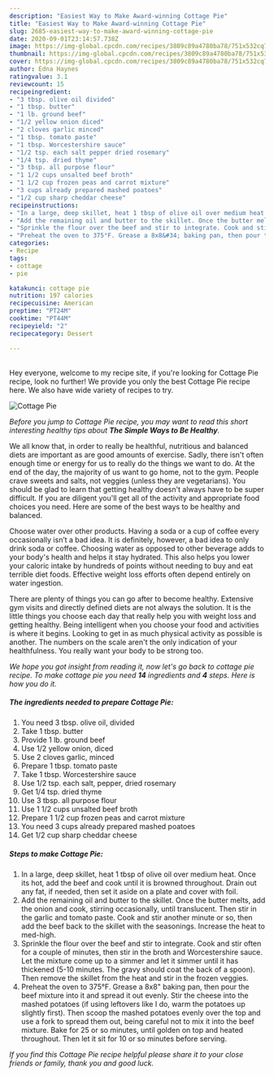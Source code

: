 ```yaml
---
description: "Easiest Way to Make Award-winning Cottage Pie"
title: "Easiest Way to Make Award-winning Cottage Pie"
slug: 2685-easiest-way-to-make-award-winning-cottage-pie
date: 2020-09-01T23:14:57.738Z
image: https://img-global.cpcdn.com/recipes/3809c89a4780ba78/751x532cq70/cottage-pie-recipe-main-photo.jpg
thumbnail: https://img-global.cpcdn.com/recipes/3809c89a4780ba78/751x532cq70/cottage-pie-recipe-main-photo.jpg
cover: https://img-global.cpcdn.com/recipes/3809c89a4780ba78/751x532cq70/cottage-pie-recipe-main-photo.jpg
author: Edna Haynes
ratingvalue: 3.1
reviewcount: 15
recipeingredient:
- "3 tbsp. olive oil divided"
- "1 tbsp. butter"
- "1 lb. ground beef"
- "1/2 yellow onion diced"
- "2 cloves garlic minced"
- "1 tbsp. tomato paste"
- "1 tbsp. Worcestershire sauce"
- "1/2 tsp. each salt pepper dried rosemary"
- "1/4 tsp. dried thyme"
- "3 tbsp. all purpose flour"
- "1 1/2 cups unsalted beef broth"
- "1 1/2 cup frozen peas and carrot mixture"
- "3 cups already prepared mashed poatoes"
- "1/2 cup sharp cheddar cheese"
recipeinstructions:
- "In a large, deep skillet, heat 1 tbsp of olive oil over medium heat. Once its hot, add the beef and cook until it is browned throughout. Drain out any fat, if needed, then set it aside on a plate and cover with foil."
- "Add the remaining oil and butter to the skillet. Once the butter melts, add the onion and cook, stirring occasionally, until translucent. Then stir in the garlic and tomato paste. Cook and stir another minute or so, then add the beef back to the skillet with the seasonings. Increase the heat to med-high."
- "Sprinkle the flour over the beef and stir to integrate. Cook and stir often for a couple of minutes, then stir in the broth and Worcestershire sauce. Let the mixture come up to a simmer and let it simmer until it has thickened (5-10 minutes. The gravy should coat the back of a spoon). Then remove the skillet from the heat and stir in the frozen veggies."
- "Preheat the oven to 375°F. Grease a 8x8&#34; baking pan, then pour the beef mixture into it and spread it out evenly. Stir the cheese into the mashed potatoes (if using leftovers like I do, warm the potatoes up slightly first). Then scoop the mashed potatoes evenly over the top and use a fork to spread them out, being careful not to mix it into the beef mixture. Bake for 25 or so minutes, until golden on top and heated throughout. Then let it sit for 10 or so minutes before serving."
categories:
- Recipe
tags:
- cottage
- pie

katakunci: cottage pie 
nutrition: 197 calories
recipecuisine: American
preptime: "PT24M"
cooktime: "PT44M"
recipeyield: "2"
recipecategory: Dessert

---
```

<br>
Hey everyone, welcome to my recipe site, if you're looking for Cottage Pie recipe, look no further! We provide you only the best Cottage Pie recipe here. We also have wide variety of recipes to try.
<br>


![Cottage Pie](https://img-global.cpcdn.com/recipes/3809c89a4780ba78/751x532cq70/cottage-pie-recipe-main-photo.jpg)

<i>Before you jump to Cottage Pie recipe, you may want to read this short interesting healthy tips about <strong>The Simple Ways to Be Healthy</strong>.</i>

We all know that, in order to really be healthful, nutritious and balanced diets are important as are good amounts of exercise. Sadly, there isn't often enough time or energy for us to really do the things we want to do. At the end of the day, the majority of us want to go home, not to the gym. People crave sweets and salts, not veggies (unless they are vegetarians). You should be glad to learn that getting healthy doesn't always have to be super difficult. If you are diligent you'll get all of the activity and appropriate food choices you need. Here are some of the best ways to be healthy and balanced.

Choose water over other products. Having a soda or a cup of coffee every occasionally isn’t a bad idea. It is definitely, however, a bad idea to only drink soda or coffee. Choosing water as opposed to other beverage adds to your body's health and helps it stay hydrated. This also helps you lower your caloric intake by hundreds of points without needing to buy and eat terrible diet foods. Effective weight loss efforts often depend entirely on water ingestion.

There are plenty of things you can go after to become healthy. Extensive gym visits and directly defined diets are not always the solution. It is the little things you choose each day that really help you with weight loss and getting healthy. Being intelligent when you choose your food and activities is where it begins. Looking to get in as much physical activity as possible is another. The numbers on the scale aren't the only indication of your healthfulness. You really want your body to be strong too. 


<i>We hope you got insight from reading it, now let's go back to cottage pie recipe. To make cottage pie you need <strong>14</strong> ingredients and <strong>4</strong> steps. Here is how you do it.
</i>

##### The ingredients needed to prepare Cottage Pie:

1. You need 3 tbsp. olive oil, divided
1. Take 1 tbsp. butter
1. Provide 1 lb. ground beef
1. Use 1/2 yellow onion, diced
1. Use 2 cloves garlic, minced
1. Prepare 1 tbsp. tomato paste
1. Take 1 tbsp. Worcestershire sauce
1. Use 1/2 tsp. each salt, pepper, dried rosemary
1. Get 1/4 tsp. dried thyme
1. Use 3 tbsp. all purpose flour
1. Use 1 1/2 cups unsalted beef broth
1. Prepare 1 1/2 cup frozen peas and carrot mixture
1. You need 3 cups already prepared mashed poatoes
1. Get 1/2 cup sharp cheddar cheese


##### Steps to make Cottage Pie:

1. In a large, deep skillet, heat 1 tbsp of olive oil over medium heat. Once its hot, add the beef and cook until it is browned throughout. Drain out any fat, if needed, then set it aside on a plate and cover with foil.
1. Add the remaining oil and butter to the skillet. Once the butter melts, add the onion and cook, stirring occasionally, until translucent. Then stir in the garlic and tomato paste. Cook and stir another minute or so, then add the beef back to the skillet with the seasonings. Increase the heat to med-high.
1. Sprinkle the flour over the beef and stir to integrate. Cook and stir often for a couple of minutes, then stir in the broth and Worcestershire sauce. Let the mixture come up to a simmer and let it simmer until it has thickened (5-10 minutes. The gravy should coat the back of a spoon). Then remove the skillet from the heat and stir in the frozen veggies.
1. Preheat the oven to 375°F. Grease a 8x8&#34; baking pan, then pour the beef mixture into it and spread it out evenly. Stir the cheese into the mashed potatoes (if using leftovers like I do, warm the potatoes up slightly first). Then scoop the mashed potatoes evenly over the top and use a fork to spread them out, being careful not to mix it into the beef mixture. Bake for 25 or so minutes, until golden on top and heated throughout. Then let it sit for 10 or so minutes before serving.


<i>If you find this Cottage Pie recipe helpful please share it to your close friends or family, thank you and good luck.</i>
